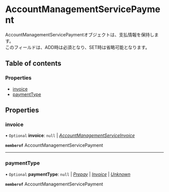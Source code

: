 # AccountManagementServicePayment


<div lang=\"ja\"> AccountManagementServicePaymentオブジェクトは、支払情報を保持します。<br> このフィールドは、ADD時は必須となり、SET時は省略可能となります。 </div> 

## Table of contents

### Properties

- [invoice](accountmanagementservicepayment.md#invoice)
- [paymentType](accountmanagementservicepayment.md#paymenttype)

## Properties

### invoice

• `Optional` **invoice**: ``null`` \| [*AccountManagementServiceInvoice*](accountmanagementserviceinvoice.md)

**`memberof`** AccountManagementServicePayment

___

### paymentType

• `Optional` **paymentType**: ``null`` \| [*Prepay*](./enums/accountmanagementservicepaymenttype.md#prepay) \| [*Invoice*](./enums/accountmanagementservicepaymenttype.md#invoice) \| [*Unknown*](./enums/accountmanagementservicepaymenttype.md#unknown)

**`memberof`** AccountManagementServicePayment
